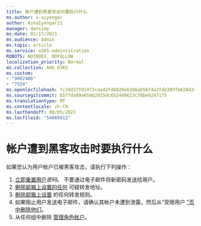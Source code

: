 ```yaml
---
title: 帐户遭到黑客攻击时要执行什么
ms.author: v-aiyengar
author: AshaIyengar21
manager: dansimp
ms.date: 02/17/2021
ms.audience: Admin
ms.topic: article
ms.service: o365-administration
ROBOTS: NOINDEX, NOFOLLOW
localization_priority: Normal
ms.collection: Adm_O365
ms.custom:
- "9002486"
- "7524"
ms.openlocfilehash: fc20d37f01873caa42fd6820eb366ab5bf4a2fdb303fb82842435d84da067f26
ms.sourcegitcommit: b5f7da89a650d2915dc652449623c78be6247175
ms.translationtype: MT
ms.contentlocale: zh-CN
ms.lasthandoff: 08/05/2021
ms.locfileid: "54069912"
---
```

# <a name="what-to-do-when-an-account-is-hacked"></a>帐户遭到黑客攻击时要执行什么

如果您认为用户帐户已被黑客攻击，请执行下列操作：

1. [立即重置用户](https://go.microsoft.com/fwlink/?linkid=2103704)*密码*。 不要通过电子邮件将新密码发送给用户。
1. [删除邮箱上设置的任何](https://go.microsoft.com/fwlink/?linkid=2103705) 可疑转发地址。
1. [删除邮箱上设置](https://go.microsoft.com/fwlink/?linkid=2103706) 的任何转发规则。
1. 如果阻止用户发送电子邮件，请确认其帐户未遭到泄露，然后从"受限用户 ["页中删除他们](https://go.microsoft.com/fwlink/?linkid=2103706)。
1. 从任何组中删除 [管理角色帐户](https://go.microsoft.com/fwlink/?linkid=2092294)。